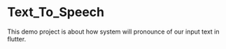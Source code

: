 # Text_To_Speech

  This demo project is about how system will pronounce of our input text in flutter.
